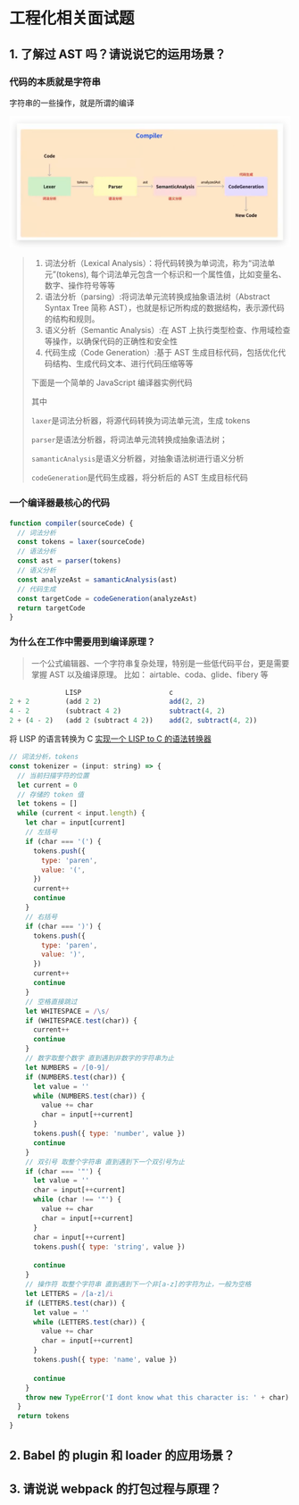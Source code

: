 # 工程化相关面试题

## 1. 了解过 AST 吗？请说说它的运用场景？

### 代码的本质就是字符串

字符串的一些操作，就是所谓的编译

![image-20240326174356354](./assets/image-20240326174356354.png)

> 1. 词法分析（Lexical Analysis）：将代码转换为单词流，称为“词法单元”(tokens), 每个词法单元包含一个标识和一个属性值，比如变量名、数字、操作符号等等
> 2. 语法分析（parsing）:将词法单元流转换成抽象语法树（Abstract Syntax Tree 简称 AST），也就是标记所构成的数据结构，表示源代码的结构和规则。
> 3. 语义分析（Semantic Analysis）:在 AST 上执行类型检查、作用域检查等操作，以确保代码的正确性和安全性
> 4. 代码生成（Code Generation）:基于 AST 生成目标代码，包括优化代码结构、生成代码文本、进行代码压缩等等
>
> 下面是一个简单的 JavaScript 编译器实例代码
>
> 其中
>
> `laxer`是词法分析器，将源代码转换为词法单元流，生成 tokens
>
> `parser`是语法分析器，将词法单元流转换成抽象语法树；
>
> `samanticAnalysis`是语义分析器，对抽象语法树进行语义分析
>
> `codeGeneration`是代码生成器，将分析后的 AST 生成目标代码

### 一个编译器最核心的代码

```js
function compiler(sourceCode) {
  // 词法分析
  const tokens = laxer(sourceCode)
  // 语法分析
  const ast = parser(tokens)
  // 语义分析
  const analyzeAst = samanticAnalysis(ast)
  // 代码生成
  const targetCode = codeGeneration(analyzeAst)
  return targetCode
}
```

### 为什么在工作中需要用到编译原理？

> 一个公式编辑器、一个字符串复杂处理，特别是一些低代码平台，更是需要掌握 AST 以及编译原理。 比如： airtable、coda、glide、fibery 等

```ts
              LISP                      c
2 + 2         (add 2 2)                 add(2, 2)
4 - 2         (subtract 4 2)            subtract(4, 2)
2 + (4 - 2)   (add 2 (subtract 4 2))    add(2, subtract(4, 2))
```

将 LISP 的语言转换为 C
[实现一个 LISP to C 的语法转换器](https://zhuanlan.zhihu.com/p/140889954)

```js
// 词法分析，tokens
const tokenizer = (input: string) => {
  // 当前扫描字符的位置
  let current = 0
  // 存储的 token 值
  let tokens = []
  while (current < input.length) {
    let char = input[current]
    // 左括号
    if (char === '(') {
      tokens.push({
        type: 'paren',
        value: '(',
      })
      current++
      continue
    }
    // 右括号
    if (char === ')') {
      tokens.push({
        type: 'paren',
        value: ')',
      })
      current++
      continue
    }
    // 空格直接跳过
    let WHITESPACE = /\s/
    if (WHITESPACE.test(char)) {
      current++
      continue
    }
    // 数字取整个数字 直到遇到非数字的字符串为止
    let NUMBERS = /[0-9]/
    if (NUMBERS.test(char)) {
      let value = ''
      while (NUMBERS.test(char)) {
        value += char
        char = input[++current]
      }
      tokens.push({ type: 'number', value })
      continue
    }
    // 双引号 取整个字符串 直到遇到下一个双引号为止
    if (char === '"') {
      let value = ''
      char = input[++current]
      while (char !== '"') {
        value += char
        char = input[++current]
      }
      char = input[++current]
      tokens.push({ type: 'string', value })

      continue
    }
    // 操作符 取整个字符串 直到遇到下一个非[a-z]的字符为止，一般为空格
    let LETTERS = /[a-z]/i
    if (LETTERS.test(char)) {
      let value = ''
      while (LETTERS.test(char)) {
        value += char
        char = input[++current]
      }
      tokens.push({ type: 'name', value })

      continue
    }
    throw new TypeError('I dont know what this character is: ' + char)
  }
  return tokens
}
```

## 2. Babel 的 plugin 和 loader 的应用场景？

## 3. 请说说 webpack 的打包过程与原理？

<!-- ## 4. 请说说 webpack 的热更新原理？ -->

<!-- ## 5. 请说说 webpack 的 tree-shaking 原理？ -->

<!-- ## 6. 请说说 webpack 的代码分割原理？ -->

<!-- ## 7. 请说说 webpack 的动态 import 原理？ -->

<!-- ## 8. 请说说 webpack 的代码压缩原理？ -->

<!-- ## 9. 请说说 webpack 的 source map 原理？ -->

<!-- ## 10. 请说说 webpack 的代码缓存原理？ -->

<!-- ## 11. 请说说 webpack 的多进程打包原理？ -->

<!-- ## 12. 请说说 webpack 的多入口打包原理？ -->

<!-- ## 13. 请说说 webpack 的多页面打包原理？ -->

<!-- ## 14. 请说说 webpack 的多页面打包优化原理 -->

